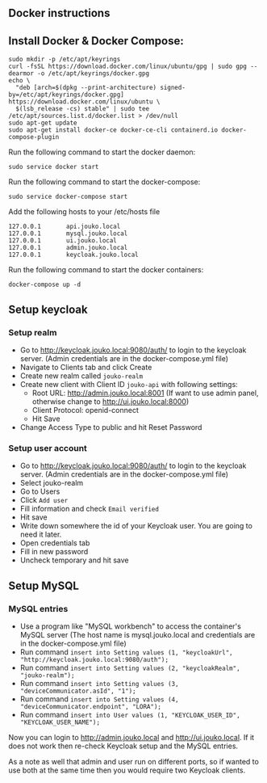 ## Docker instructions

## Install Docker & Docker Compose:
```
sudo mkdir -p /etc/apt/keyrings
curl -fsSL https://download.docker.com/linux/ubuntu/gpg | sudo gpg --dearmor -o /etc/apt/keyrings/docker.gpg
echo \
  "deb [arch=$(dpkg --print-architecture) signed-by=/etc/apt/keyrings/docker.gpg] https://download.docker.com/linux/ubuntu \
  $(lsb_release -cs) stable" | sudo tee /etc/apt/sources.list.d/docker.list > /dev/null
sudo apt-get update
sudo apt-get install docker-ce docker-ce-cli containerd.io docker-compose-plugin
```
Run the following command to start the docker daemon:
```
sudo service docker start
```
Run the following command to start the docker-compose:
```
sudo service docker-compose start
```
Add the following hosts to your /etc/hosts file
```
127.0.0.1       api.jouko.local
127.0.0.1       mysql.jouko.local
127.0.0.1       ui.jouko.local
127.0.0.1       admin.jouko.local
127.0.0.1       keycloak.jouko.local
```
Run the following command to start the docker containers:
```
docker-compose up -d
```

## Setup keycloak
### Setup realm
- Go to http://keycloak.jouko.local:9080/auth/ to login to the keycloak server. (Admin credentials are in the docker-compose.yml file)
- Navigate to Clients tab and click Create
- Create new realm called `jouko-realm`
- Create new client with Client ID `jouko-api` with following settings:
  - Root URL: http://admin.jouko.local:8001 (If want to use admin panel, otherwise change to http://ui.jouko.local:8000)
  - Client Protocol: openid-connect
  - Hit Save
- Change Access Type to public and hit Reset Password

### Setup user account
- Go to http://keycloak.jouko.local:9080/auth/ to login to the keycloak server. (Admin credentials are in the docker-compose.yml file)
- Select jouko-realm 
- Go to Users
- Click `Add user`
- Fill information and check `Email verified`
- Hit save
- Write down somewhere the id of your Keycloak user. You are going to need it later.
- Open credentials tab
- Fill in new password
- Uncheck temporary and hit save


## Setup MySQL
### MySQL entries
- Use a program like "MySQL workbench" to access the container's MySQL server (The host name is mysql.jouko.local and credentials are in the docker-compose.yml file)
- Run command `insert into Setting values (1, "keycloakUrl", "http://keycloak.jouko.local:9080/auth");`
- Run command `insert into Setting values (2, "keycloakRealm", "jouko-realm");`
- Run command `insert into Setting values (3, "deviceCommunicator.asId", "1");`
- Run command `insert into Setting values (4, "deviceCommunicator.endpoint", "LORA");`
- Run command `insert into User values (1, "KEYCLOAK_USER_ID", "KEYCLOAK_USER_NAME");`

Now you can login to http://admin.jouko.local and http://ui.jouko.local. If it does not work then re-check Keycloak setup and the MySQL entries.

As a note as well that admin and user run on different ports, so if wanted to use both at the same time then you would require two Keycloak clients.
